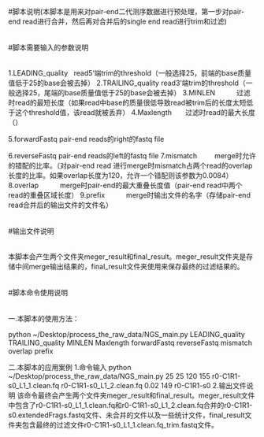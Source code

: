 #脚本说明(本脚本是用来对pair-end二代测序数据进行预处理，第一步对pair-end read进行合并，然后再对合并后的single end read进行trim和过滤)


######
#脚本需要输入的参数说明
######
1.LEADING_quality   read5‘端trim的threshold（一般选择25，前端的base质量值低于25的base会被去掉）
2.TRAILING_quality  read3’端trim的threshold（一般选择25，尾端的base质量值低于25的base会被去掉）
3.MINLEN            过滤时read的最短长度（如果read中base的质量很低导致read被trim后的长度太短低于这个threshold值，该read就被丢弃）
4.Maxlength	        过滤时read的最大长度（）

5.forwardFastq      pair-end reads的right的fastq file

6.reverseFastq      pair-end reads的left的fastq file
7.mismatch          merge时允许的错配的比率。（对pair-end read 进行merge时mismatch占两个read的overlap长度的比率。如果overlap长度为120，允许一个错配则该参数为0.0084）
8.overlap           merge时pair-end的最大重叠长度值（pair-end read中两个read的重叠区域长度）
9.prefix            merge时输出文件的名字（存储pair-end read合并后的输出文件的文件名）


######
#输出文件说明
######
本脚本会产生两个文件夹meger_result和final_result。meger_result文件夹是存储中间merge输出结果的，final_result文件夹使用来保存最终的过滤结果的。


######
#脚本命令使用说明
######
一.本脚本的使用方法：

python ~/Desktop/process_the_raw_data/NGS_main.py LEADING_quality TRAILING_quality MINLEN Maxlength forwardFastq reverseFastq mismatch overlap prefix

二.本脚本的应用案例
1.命令输入
python ~/Desktop/process_the_raw_data/NGS_main.py 25 25 120 155 r0-C1R1-s0_L1_1.clean.fq r0-C1R1-s0_L1_2.clean.fq 0.02 149 r0-C1R1-s0 
2.输出文件说明
该命令最终会产生两个文件夹meger_result和final_result。meger_result文件中包含了r0-C1R1-s0_L1_1.clean.fq和r0-C1R1-s0_L1_2.clean.fq合并的r0-C1R1-s0.extendedFrags.fastq文件、未合并的文件以及一些统计文件，final_result文件夹包含最终的过滤文件r0-C1R1-s0_L1_1.clean.fq_trim.fastq文件。
